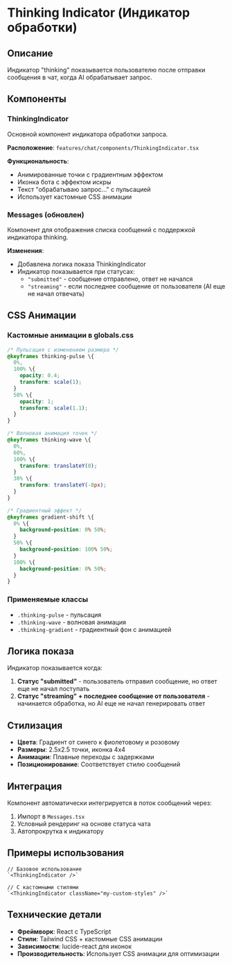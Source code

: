 # Thinking Indicator (Индикатор обработки)

## Описание

Индикатор "thinking" показывается пользователю после отправки сообщения в чат, когда AI обрабатывает запрос.

## Компоненты

### ThinkingIndicator

Основной компонент индикатора обработки запроса.

**Расположение**: `features/chat/components/ThinkingIndicator.tsx`

**Функциональность**:

- Анимированные точки с градиентным эффектом
- Иконка бота с эффектом искры
- Текст "обрабатываю запрос..." с пульсацией
- Использует кастомные CSS анимации

### Messages (обновлен)

Компонент для отображения списка сообщений с поддержкой индикатора thinking.

**Изменения**:

- Добавлена логика показа ThinkingIndicator
- Индикатор показывается при статусах:
  - `"submitted"` - сообщение отправлено, ответ не начался
  - `"streaming"` - если последнее сообщение от пользователя (AI еще не начал отвечать)

## CSS Анимации

### Кастомные анимации в globals.css

```css
/* Пульсация с изменением размера */
@keyframes thinking-pulse \{
  0%,
  100% \{
    opacity: 0.4;
    transform: scale(1);
  }
  50% \{
    opacity: 1;
    transform: scale(1.1);
  }
}

/* Волновая анимация точек */
@keyframes thinking-wave \{
  0%,
  60%,
  100% \{
    transform: translateY(0);
  }
  30% \{
    transform: translateY(-8px);
  }
}

/* Градиентный эффект */
@keyframes gradient-shift \{
  0% \{
    background-position: 0% 50%;
  }
  50% \{
    background-position: 100% 50%;
  }
  100% \{
    background-position: 0% 50%;
  }
}
```

### Применяемые классы

- `.thinking-pulse` - пульсация
- `.thinking-wave` - волновая анимация
- `.thinking-gradient` - градиентный фон с анимацией

## Логика показа

Индикатор показывается когда:

1. **Статус "submitted"** - пользователь отправил сообщение, но ответ еще не начал поступать
2. **Статус "streaming" + последнее сообщение от пользователя** - начинается обработка, но AI еще не начал генерировать ответ

## Стилизация

- **Цвета**: Градиент от синего к фиолетовому и розовому
- **Размеры**: 2.5x2.5 точки, иконка 4x4
- **Анимации**: Плавные переходы с задержками
- **Позиционирование**: Соответствует стилю сообщений

## Интеграция

Компонент автоматически интегрируется в поток сообщений через:

1. Импорт в `Messages.tsx`
2. Условный рендеринг на основе статуса чата
3. Автопрокрутка к индикатору

## Примеры использования

```tsx
// Базовое использование
`<ThinkingIndicator />`

// С кастомными стилями
`<ThinkingIndicator className="my-custom-styles" />`
```

## Технические детали

- **Фреймворк**: React с TypeScript
- **Стили**: Tailwind CSS + кастомные CSS анимации
- **Зависимости**: lucide-react для иконок
- **Производительность**: Использует CSS анимации для оптимизации
